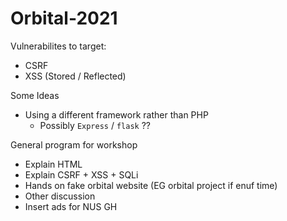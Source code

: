 # Orbital-2021

Vulnerabilites to target:
- CSRF
- XSS (Stored / Reflected)


Some Ideas
- Using a different framework rather than PHP
    - Possibly `Express` / `flask` ??


General program for workshop
- Explain HTML
- Explain CSRF + XSS + SQLi
- Hands on fake orbital website (EG orbital project if enuf time)
- Other discussion
- Insert ads for NUS GH


 